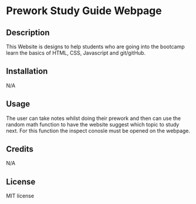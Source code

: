 # Prework Study Guide Webpage

## Description

This Website is designs to help students who are going into the bootcamp learn the basics of HTML, CSS, Javascript and git/gitHub.

## Installation

N/A

## Usage

The user can take notes whilst doing their prework and then can use the random math function to have the website suggest which topic to study next. For this function the inspect conosle must be opened on the webpage.

## Credits

N/A

## License

MIT license

